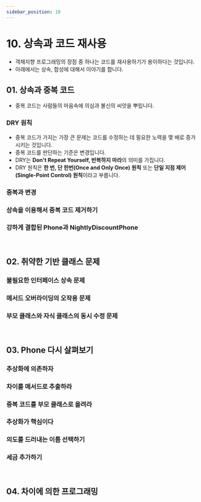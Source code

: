 ```yaml
---
sidebar_position: 10
---
```


# 10. 상속과 코드 재사용

- 객체지향 프로그래밍의 장점 중 하나는 코드를 재사용하기가 용이하다는 것입니다.
- 아래에서는 상속, 합성에 대해서 이야기를 합니다.

## 01. 상속과 중복 코드

- 중복 코드는 사람들의 마음속에 의심과 불신의 씨앗을 뿌립니다.

### DRY 원칙

- 중복 코드가 가지는 가장 큰 문제는 코드를 수정하는 데 필요한 노력을 몇 배로 증가시키는 것입니다.
- 중복 코드를 판단하는 기준은 변경입니다.
- DRY는 **Don't Repeat Yourself, 반복하지 마라**의 의미를 가집니다.
- DRY 원칙은 **한 번, 단 한번(Once and Only Once) 원칙** 또는 **단일 지점 제어(Single-Point Control) 원칙**이라고 부릅니다.

### 중복과 변경

### 상속을 이용해서 중복 코드 제거하기

### 강하게 결합된 Phone과 NightlyDiscountPhone

<br/>

## 02. 취약한 기반 클래스 문제

### 불필요한 인터페이스 상속 문제

### 메서드 오버라이딩의 오작용 문제

### 부모 클래스와 자식 클래스의 동시 수정 문제

<br/>

## 03. Phone 다시 살펴보기

### 추상화에 의존하자

### 차이를 메서드로 추출하라

### 중복 코드를 부모 클래스로 올려라

### 추상화가 핵심이다

### 의도를 드러내는 이름 선택하기

### 세금 추가하기

<br/>

## 04. 차이에 의한 프로그래밍